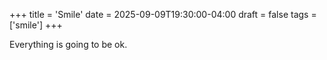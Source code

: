 +++
title = 'Smile'
date = 2025-09-09T19:30:00-04:00
draft = false
tags = ['smile']
+++

Everything is going to be ok.

